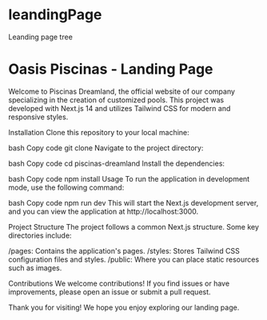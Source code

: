 # leandingPage
Leanding page tree

# Oasis Piscinas - Landing Page
Welcome to Piscinas Dreamland, the official website of our company specializing in the creation of customized pools. This project was developed with Next.js 14 and utilizes Tailwind CSS for modern and responsive styles.

Installation
Clone this repository to your local machine:

bash
Copy code
git clone 
Navigate to the project directory:

bash
Copy code
cd piscinas-dreamland
Install the dependencies:

bash
Copy code
npm install
Usage
To run the application in development mode, use the following command:

bash
Copy code
npm run dev
This will start the Next.js development server, and you can view the application at http://localhost:3000.

Project Structure
The project follows a common Next.js structure. Some key directories include:

/pages: Contains the application's pages.
/styles: Stores Tailwind CSS configuration files and styles.
/public: Where you can place static resources such as images.


Contributions
We welcome contributions! If you find issues or have improvements, please open an issue or submit a pull request.

Thank you for visiting! We hope you enjoy exploring our landing page.

